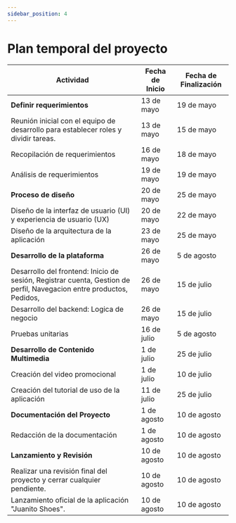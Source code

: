 ```yaml
---
sidebar_position: 4
---
```


# Plan temporal del proyecto

| Actividad      | Fecha de Inicio     | Fecha de Finalización      |
| -------------- | ------------------- | -------------------------- |
| **Definir requerimientos**           | 13 de mayo |  19 de mayo |
| Reunión inicial con el equipo de desarrollo para establecer roles y dividir tareas.           | 13 de mayo |  15 de mayo |
| Recopilación de requerimientos          | 16 de mayo	 |  18 de mayo   |
| Análisis de requerimientos        | 19 de mayo |  19 de mayo |
| **Proceso de diseño**        | 20 de mayo |  25 de mayo |
| Diseño de la interfaz de usuario (UI) y experiencia de usuario (UX) | 20 de mayo |  22 de mayo |
| Diseño de la arquitectura de la aplicación | 23 de mayo	 |  25 de mayo |
| **Desarrollo de la plataforma**        | 26 de mayo |  5 de agosto |
| Desarrollo del frontend: Inicio de sesión, Registrar cuenta, Gestion de perfil, Navegacion entre productos, Pedidos, | 26 de mayo	 |  15 de julio |
| Desarrollo del backend: Logica de negocio | 26 de mayo	 |  15 de julio |
| Pruebas unitarias | 16 de julio	 |  5 de agosto |
| **Desarrollo de Contenido Multimedia**        | 1 de julio |  25 de julio |
| Creación del video promocional	 | 1 de julio	 |  10 de julio |
| Creación del tutorial de uso de la aplicación	 | 11 de julio	 |  25 de julio |
| **Documentación del Proyecto**        | 1 de agosto |  10 de agosto |
| Redacción de la documentación	 | 1 de agosto	 |  10 de agosto |
| **Lanzamiento y Revisión**        | 10 de agosto |  10 de agosto |
| Realizar una revisión final del proyecto y cerrar cualquier pendiente.	 | 10 de agosto	 |  10 de agosto |
| Lanzamiento oficial de la aplicación "Juanito Shoes".	 | 10 de agosto	 |  10 de agosto |
